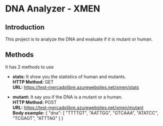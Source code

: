 # DNA Analyzer  - XMEN

## Introduction 
This project is to analyze the DNA and evaluate if it is mutant or human.

## Methods
It has 2 methods to use
- **stats:** It show you the statistics of human and mutants.  
**HTTP Method:** GET  
**URL:** https://test-mercadolibre.azurewebsites.net/xmen/stats  

- **mutant:** It say you if the DNA is a mutant or a human.  
**HTTP Method:** POST  
**URL:** https://test-mercadolibre.azurewebsites.net/xmen/mutant  
**Body example:**
{
	"dna": [
		"TTTTGT",
		"AATTGG",
		"GTCAAA",
		"ATATCC",
		"TCGAGT",
		"ATTTAG"
	]
}
